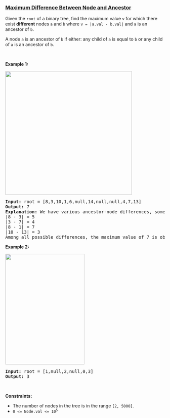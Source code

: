 ### [Maximum Difference Between Node and Ancestor](https://leetcode.com/problems/maximum-difference-between-node-and-ancestor)

<p>Given the <code>root</code> of a binary tree, find the maximum value <code>v</code> for which there exist <strong>different</strong> nodes <code>a</code> and <code>b</code> where <code>v = |a.val - b.val|</code> and <code>a</code> is an ancestor of <code>b</code>.</p>

<p>A node <code>a</code> is an ancestor of <code>b</code> if either: any child of <code>a</code> is equal to <code>b</code>&nbsp;or any child of <code>a</code> is an ancestor of <code>b</code>.</p>

<p>&nbsp;</p>
<p><strong class="example">Example 1:</strong></p>
<img alt="" src="https://assets.leetcode.com/uploads/2020/11/09/tmp-tree.jpg" style="width: 400px; height: 390px;" />
<pre>
<strong>Input:</strong> root = [8,3,10,1,6,null,14,null,null,4,7,13]
<strong>Output:</strong> 7
<strong>Explanation: </strong>We have various ancestor-node differences, some of which are given below :
|8 - 3| = 5
|3 - 7| = 4
|8 - 1| = 7
|10 - 13| = 3
Among all possible differences, the maximum value of 7 is obtained by |8 - 1| = 7.</pre>

<p><strong class="example">Example 2:</strong></p>
<img alt="" src="https://assets.leetcode.com/uploads/2020/11/09/tmp-tree-1.jpg" style="width: 250px; height: 349px;" />
<pre>
<strong>Input:</strong> root = [1,null,2,null,0,3]
<strong>Output:</strong> 3
</pre>

<p>&nbsp;</p>
<p><strong>Constraints:</strong></p>

<ul>
	<li>The number of nodes in the tree is in the range <code>[2, 5000]</code>.</li>
	<li><code>0 &lt;= Node.val &lt;= 10<sup>5</sup></code></li>
</ul>
